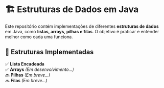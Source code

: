 # 🏗️ Estruturas de Dados em Java

Este repositório contém implementações de diferentes **estruturas de dados** em Java, como **listas, arrays, pilhas e filas**. O objetivo é praticar e entender melhor como cada uma funciona.

## 📂 Estruturas Implementadas

✅ **Lista Encadeada**  
✅ **Arrays** *(Em desenvolvimento...)*  
🔜 **Pilhas** *(Em breve...)*  
🔜 **Filas** *(Em breve...)*  
